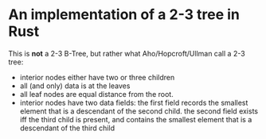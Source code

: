 # An implementation of a 2-3 tree in Rust

This is **not** a 2-3 B-Tree, but rather what Aho/Hopcroft/Ullman call a 2-3 tree:

 - interior nodes either have two or three children
 - all (and only) data is at the leaves
 - all leaf nodes are equal distance from the root.
 - interior nodes have two data fields: the first field records the smallest element that is a descendant of the second child. the second field exists iff the third child is present, and contains the smallest element that is a descendant of the third child
